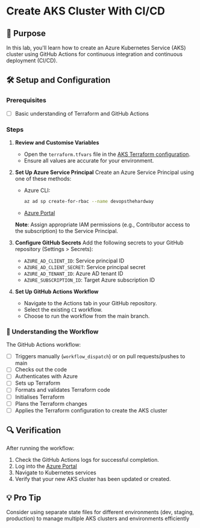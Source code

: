 # Create AKS Cluster With CI/CD

## 🎯 Purpose
In this lab, you'll learn how to create an Azure Kubernetes Service (AKS) cluster using GitHub Actions for continuous integration and continuous deployment (CI/CD).

## 🛠️ Setup and Configuration

### Prerequisites
- [ ] Basic understanding of Terraform and GitHub Actions


### Steps

1. **Review and Customise Variables**
   - Open the `terraform.tfvars` file in the [AKS Terraform configuration](https://github.com/thomast1906/DevOps-The-Hard-Way-Azure/tree/main/Terraform-AZURE-Services-Creation/4-aks).
   - Ensure all values are accurate for your environment.

2. **Set Up Azure Service Principal**
   Create an Azure Service Principal using one of these methods:
   - Azure CLI:
     ```bash
     az ad sp create-for-rbac --name devopsthehardway
     ```
   - [Azure Portal](https://docs.microsoft.com/en-us/azure/active-directory/develop/howto-create-service-principal-portal)

   **Note**: Assign appropriate IAM permissions (e.g., Contributor access to the subscription) to the Service Principal.

3. **Configure GitHub Secrets**
   Add the following secrets to your GitHub repository (Settings > Secrets):
   - `AZURE_AD_CLIENT_ID`: Service principal ID
   - `AZURE_AD_CLIENT_SECRET`: Service principal secret
   - `AZURE_AD_TENANT_ID`: Azure AD tenant ID
   - `AZURE_SUBSCRIPTION_ID`: Target Azure subscription ID

4. **Set Up GitHub Actions Workflow**
   - Navigate to the Actions tab in your GitHub repository.
   - Select the existing `CI` workflow.
   - Choose to run the workflow from the main branch.

### 🧠 Understanding the Workflow
The GitHub Actions workflow:
- [ ] Triggers manually (`workflow_dispatch`) or on pull requests/pushes to main
- [ ] Checks out the code
- [ ] Authenticates with Azure
- [ ] Sets up Terraform
- [ ] Formats and validates Terraform code
- [ ] Initialises Terraform
- [ ] Plans the Terraform changes
- [ ] Applies the Terraform configuration to create the AKS cluster

## 🔍 Verification
After running the workflow:
1. Check the GitHub Actions logs for successful completion.
2. Log into the [Azure Portal](https://portal.azure.com)
3. Navigate to Kubernetes services
4. Verify that your new AKS cluster has been updated or created.

## 💡 Pro Tip
Consider using separate state files for different environments (dev, staging, production) to manage multiple AKS clusters and environments efficiently
